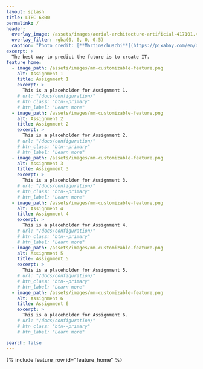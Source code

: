 ```yaml
---
layout: splash
title: LTEC 6800
permalink: /
header:
  overlay_image: /assets/images/aerial-architecture-artificial-417101.4773x2830.jpg
  overlay_filter: rgba(0, 0, 0, 0.5)
  caption: "Photo credit: [**Martinschuschi**](https://pixabay.com/en/dubai-skyline-city-architecture-2292836/)"
excerpt: >
  The best way to predict the future is to create IT.
feature_home:
  - image_path: /assets/images/mm-customizable-feature.png
    alt: Assignment 1
    title: Assignment 1
    excerpt: >
      This is a placeholder for Assignment 1.
    # url: "/docs/configuration/"
    # btn_class: "btn--primary"
    # btn_label: "Learn more"
  - image_path: /assets/images/mm-customizable-feature.png
    alt: Assignment 2
    title: Assignment 2
    excerpt: >
      This is a placeholder for Assignment 2.
    # url: "/docs/configuration/"
    # btn_class: "btn--primary"
    # btn_label: "Learn more"
  - image_path: /assets/images/mm-customizable-feature.png
    alt: Assignment 3
    title: Assignment 3
    excerpt: >
      This is a placeholder for Assignment 3.
    # url: "/docs/configuration/"
    # btn_class: "btn--primary"
    # btn_label: "Learn more"
  - image_path: /assets/images/mm-customizable-feature.png
    alt: Assignment 4
    title: Assignment 4
    excerpt: >
      This is a placeholder for Assignment 4.
    # url: "/docs/configuration/"
    # btn_class: "btn--primary"
    # btn_label: "Learn more"
  - image_path: /assets/images/mm-customizable-feature.png
    alt: Assignment 5
    title: Assignment 5
    excerpt: >
      This is a placeholder for Assignment 5.
    # url: "/docs/configuration/"
    # btn_class: "btn--primary"
    # btn_label: "Learn more"
  - image_path: /assets/images/mm-customizable-feature.png
    alt: Assignment 6
    title: Assignment 6
    excerpt: >
      This is a placeholder for Assignment 6.
    # url: "/docs/configuration/"
    # btn_class: "btn--primary"
    # btn_label: "Learn more"

search: false
---
```

{% include feature_row id="feature_home" %}